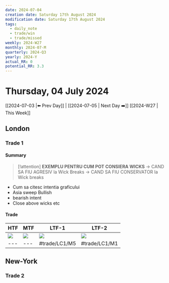 ```yaml
---
date: 2024-07-04
creation date: Saturday 17th August 2024
modification date: Saturday 17th August 2024
tags:
  - daily_note
  - trade/win
  - trade/missed
weekly: 2024-W27
monthly: 2024-07-M
quarterly: 2024-Q3
yearly: 2024-Y
actual_RR: 0
potential_RR: 3.3
---
```

# Thursday, 04 July 2024

 [[2024-07-03 |⬅️ Prev Day]] | [[2024-07-05 | Next Day ➡️]] [[2024-W27 | This Week]]

## London 
### Trade 1
#### Summary

> [!attention] 
> **EXEMPLU PENTRU CUM POT CONSIERA WICKS**
> -> CAND SA FIU AGRESIV la Wick Breaks 
> -> CAND SA FIU CONSERVATOR la Wick breaks

- Cum sa citesc intentia graficului
- Asia sweep Bullish 
- bearish intent
- Close above wicks etc


#### Trade
| HTF                                                      | MTF                                                      | LTF-1                                                    | LTF-2                                                    |
| -------------------------------------------------------- | -------------------------------------------------------- | -------------------------------------------------------- | -------------------------------------------------------- |
| ![](https://s3.tradingview.com/snapshots/n/NxAi8fy2.png) | ![](https://s3.tradingview.com/snapshots/7/7Cj2l2LC.png) | ![](https://s3.tradingview.com/snapshots/4/48SmnAzq.png) | ![](https://s3.tradingview.com/snapshots/0/0D1Tr2K4.png) |
| ---                                                      | ---                                                      | #trade/LC1/M5                                            | #trade/LC1/M1                                       |

## New-York
### Trade 2